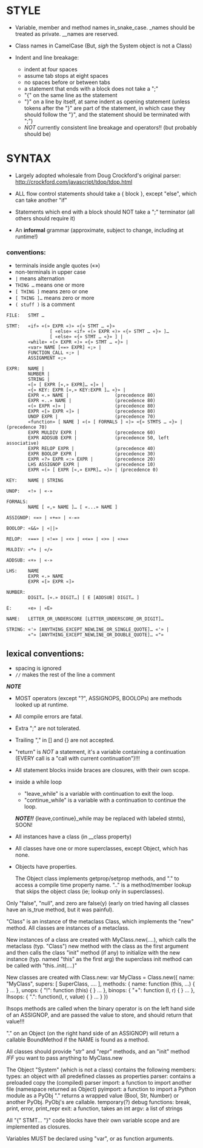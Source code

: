 # STYLE

* Variable, member and method names in_snake_case.
	_names should be treated as private.
	__names are reserved.

* Class names in CamelCase (But, *sigh* the System object is not a Class)

* Indent and line breakage:
  * indent at four spaces
  * assume tab stops at eight spaces
  * no spaces before or between tabs
  * a statement that ends with a block does not take a ";"
  * "{" on the same line as the statement
  * "}" on a line by itself, at same indent as opening statement
	(unless tokens after the "}" are part of the statement,
	 in which case they should follow the "}",
	and the statement should be terminated with ";")
  * *NOT* currently consistent line breakage and operators!!
	(but probably should be)

# SYNTAX

* Largely adopted wholesale from Doug Crockford's original parser:
	http://crockford.com/javascript/tdop/tdop.html

* ALL flow control statements should take a { block },
	except "else", which can take another "if"

* Statements which end with a block should NOT take a ";" terminator
	(all others should require it)

* An **informal** grammar
	(approximate, subject to change, including at runtime!)

### conventions:

* terminals inside angle quotes («»)
* non-terminals in upper case
* `|` means alternation
* `THING …` means one or more
* `[ THING ]` means zero or one
* `[ THING ]…` means zero or more
* `( stuff )` is a comment
	
```
FILE:   STMT …

STMT:   «if» «(» EXPR «)» «{» STMT … «}»
                [ «else» «if» «(» EXPR «)» «{» STMT … «}» ]…
                [ «else» «{» STMT … «}» ] |
        «while» «(» EXPR «)» «{» STMT … «}» |
        «var» NAME [«=» EXPR] «;» |
        FUNCTION_CALL «;» |
        ASSIGNMENT «;»

EXPR:   NAME |
        NUMBER |
        STRING |
        «[» [ EXPR [«,» EXPR]… «]» |
        «{» KEY: EXPR [«,» KEY:EXPR ]… «}» |
        EXPR «.» NAME |                 (precedence 80)
        EXPR «..» NAME |                (precedence 80)
        «(» EXPR «)» |                  (precedence 80)
        EXPR «[» EXPR «]» |             (precedence 80)
        UNOP EXPR |                     (precedence 70)
        «function» [ NAME ] «(» [ FORMALS ] «)» «{» STMTS … «}» | (precedence 70)
        EXPR MULDIV EXPR |              (precedence 60)
        EXPR ADDSUB EXPR |              (precedence 50, left associative)
        EXPR RELOP EXPR |               (precedence 40)
        EXPR BOOLOP EXPR |              (precedence 30)
        EXPR «?» EXPR «:» EXPR |        (precedence 20)
        LHS ASSIGNOP EXPR |             (precedence 10)
        EXPR «(» [ EXPR [«,» EXPR]… «)» | (precedence 0)

KEY:    NAME | STRING

UNOP:   «!» | «-»

FORMALS:
        NAME [ «,» NAME ]… [ «...» NAME ]

ASSIGNOP: «=» | «+=» | «-=»

BOOLOP: «&&» | «||»

RELOP:  «==» | «!=» | «<» | «<=» | «>» | «>=»

MULDIV: «*» | «/»

ADDSUB: «+» | «-»

LHS:    NAME
        EXPR «.» NAME
        EXPR «[» EXPR «]»

NUMBER:
        DIGIT… [«.» DIGIT…] [ E [ADDSUB] DIGIT… ]

E:      «e» | «E»

NAME:   LETTER_OR_UNDERSCORE [LETTER_UNDERSCORE_OR_DIGIT]…

STRING: «'» [ANYTHING_EXCEPT_NEWLINE_OR_SINGLE_QUOTE]… «'» |
        «"» [ANYTHING_EXCEPT_NEWLINE_OR_DOUBLE_QUOTE]… «"»

```

## lexical conventions:

* spacing is ignored
* `//` makes the rest of the line a comment

***NOTE***

* MOST operators (except "?", ASSIGNOPS, BOOLOPs) are methods looked up at runtime.
* All compile errors are fatal.

* Extra ";" are not tolerated.

* Trailing "," in [] and {} are not accepted.

* "return" is *NOT* a statement, it's a variable containing a
	continuation (EVERY call is a "call with current continuation")!!!

* All statement blocks inside braces are closures, with their own scope.

* inside a while loop
    * "leave_while" is a variable with continuation to exit the	loop.
    * "continue_while" is a variable with a continuation to continue the loop.

  ***NOTE!!*** {leave,continue}_while may be replaced with labeled stmts), SOON!

* All instances have a class (in __class property)

* All classes have one or more superclasses, except Object, which has none.

* Objects have properties.

	The Object class implements getprop/setprop
	methods, and "." to access a compile time property name.  ".." is a
	method/member lookup that skips the object class (ie; lookup only in
	superclasses).


Only "false", "null", and zero are false(y)
	(early on tried having all classes have an is_true
	method, but it was painful).

"Class" is an instance of the metaclass Class, which implements the
"new" method.  All classes are instances of a metaclass.

New instances of a class are created with MyClass.new(....),
	which calls the metaclass (typ. "Class") new method with the class
		as the first argument
	and then calls the class "init" method (if any) to initialize
		with the new instance (typ. named "this" as the first arg)
	the superclass init method can be called with "this..init(....)"

New classes are created with Class.new:
    var MyClass =
        Class.new({
            name: "MyClass",
            supers: [ SuperClass, .... ],
            methods: {
                name: function (this, ...) { }
                ...
            },
            unops: {
                "!": function (this) { }
                ...
            },
            binops: {
                "+": function (l, r) { }
                ...
            },
            lhsops: {
                ".": function(l, r, value) { }
                ...
            }
        })

lhsops methods are called when the binary operator is on the left hand side
	of an ASSIGNOP, and are passed the value to store, and should
	return that value!!!

"." on an Object (on the right hand side of an ASSIGNOP)
	will return a callable BoundMethod if the NAME is found as a method.

All classes should provide "str" and "repr" methods, and an "init"
	method *IFF* you want to pass anything to MyClass.new

The Object "System" (which is not a class) contains the following members:
	types: an object with all predefined classes as properties
	parser: contains a preloaded copy the (compiled) parser
	import: a function to import another file (namespace returned as Object)
	pyimport: a function to import a Python module as a PyObj
		"." returns a wrapped value (Bool, Str, Number)
		or another PyObj.  PyObj's are callable.
	temporary(?) debug functions: break, print, error, print_repr
	exit: a function, takes an int
	argv: a list of strings

All "{" STMT... "}" code blocks have their own variable scope
	and are implemented as closures.

Variables MUST be declared using "var", or as function arguments.
